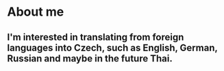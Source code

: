 # About me
## I'm interested in translating from foreign languages into Czech, such as English, German, Russian and maybe in the future Thai.

